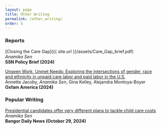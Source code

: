 ```yaml
---
layout: page
title: Other Writing
permalink: /other_writing/
order: 5
---
```


### **Reports**
[Closing the Care Gap]({{ site.url }}/assets/Care_Gap_brief.pdf) <br>
*Anamika Sen* <br>
**SSN Policy Brief (2024)**

[Unseen Work, Unmet Needs: Exploring the intersections of gender, race and ethnicity in unpaid care labor and paid labor in the U.S.](https://www.oxfamamerica.org/explore/research-publications/unseen-work-unmet-needs/) <br>
Annette Jacoby, *Anamika Sen*, Gina Kelley, Alejandra Montoya-Boyer <br>
**Oxfam America (2024)**

### **Popular Writing**
[Presidential candidates offer very different plans to tackle child care costs](https://www.bangordailynews.com/2024/10/29/opinion/opinion-contributor/presidential-candidates-very-different-plans-child-care-costs-joam40zk0w/) <br>
*Anamika Sen* <br>
**Bangor Daily News (October 29, 2024)**
